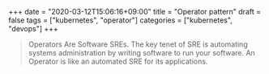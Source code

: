 +++
date = "2020-03-12T15:06:16+09:00"
title = "Operator pattern"
draft = false
tags = ["kubernetes", "operator"]
categories = ["kubernetes", "devops"]
+++

>Operators Are Software SREs.
The key tenet of SRE is automating systems administration by writing software to run your software. 
An Operator is like an automated SRE for its applications.

